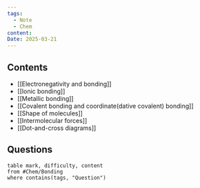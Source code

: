 ```yaml
---
tags:
  - Note
  - Chem
content:
Date: 2025-03-21
---
```

## Contents

- [[Electronegativity and bonding]]
- [[Ionic bonding]]
- [[Metallic bonding]]
- [[Covalent bonding and coordinate(dative covalent) bonding]]
- [[Shape of molecules]]
- [[Intermolecular forces]]
- [[Dot-and-cross diagrams]]


## Questions
```dataview
table mark, difficulty, content
from #Chem/Bonding
where contains(tags, "Question")
```
